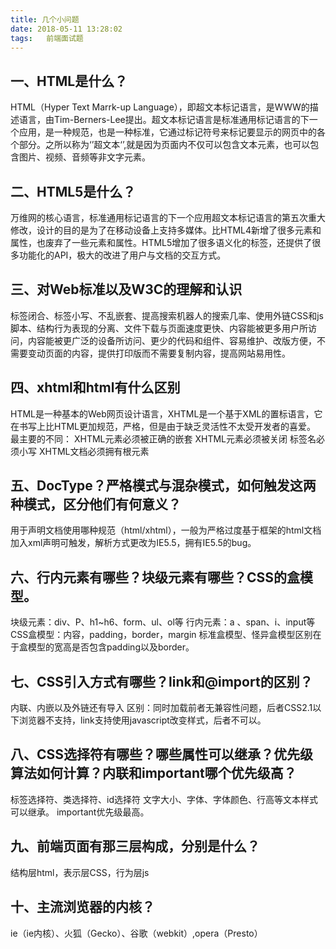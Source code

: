 ```yaml
---
title: 几个小问题
date: 2018-05-11 13:28:02
tags:   前端面试题
---
```

## 一、HTML是什么？
HTML（Hyper Text Marrk-up Language），即超文本标记语言，是WWW的描述语言，由Tim-Berners-Lee提出。超文本标记语言是标准通用标记语言的下一个应用，是一种规范，也是一种标准，它通过标记符号来标记要显示的网页中的各个部分。之所以称为‘’超文本‘’,就是因为页面内不仅可以包含文本元素，也可以包含图片、视频、音频等非文字元素。

## 二、HTML5是什么？
万维网的核心语言，标准通用标记语言的下一个应用超文本标记语言的第五次重大修改，设计的目的是为了在移动设备上支持多媒体。比HTML4新增了很多元素和属性，也废弃了一些元素和属性。HTML5增加了很多语义化的标签，还提供了很多功能化的API，极大的改进了用户与文档的交互方式。

## 三、对Web标准以及W3C的理解和认识
标签闭合、标签小写、不乱嵌套、提高搜索机器人的搜索几率、使用外链CSS和js脚本、结构行为表现的分离、文件下载与页面速度更快、内容能被更多用户所访问，内容能被更广泛的设备所访问、更少的代码和组件、容易维护、改版方便，不需要变动页面的内容，提供打印版而不需要复制内容，提高网站易用性。

## 四、xhtml和html有什么区别
HTML是一种基本的Web网页设计语言，XHTML是一个基于XML的置标语言，它在书写上比HTML更加规范，严格，但是由于缺乏灵活性不太受开发者的喜爱。
最主要的不同：
    XHTML元素必须被正确的嵌套
    XHTML元素必须被关闭
    标签名必须小写
    XHTML文档必须拥有根元素

## 五、DocType？严格模式与混杂模式，如何触发这两种模式，区分他们有何意义？
用于声明文档使用哪种规范（html/xhtml），一般为严格过度基于框架的html文档加入xml声明可触发，解析方式更改为IE5.5，拥有IE5.5的bug。

## 六、行内元素有哪些？块级元素有哪些？CSS的盒模型。
块级元素：div、P、h1~h6、form、ul、ol等
行内元素：a 、span、i、input等
CSS盒模型：内容，padding，border，margin
标准盒模型、怪异盒模型区别在于盒模型的宽高是否包含padding以及border。

## 七、CSS引入方式有哪些？link和@import的区别？
内联、内嵌以及外链还有导入
区别：同时加载前者无兼容性问题，后者CSS2.1以下浏览器不支持，link支持使用javascript改变样式，后者不可以。

## 八、CSS选择符有哪些？哪些属性可以继承？优先级算法如何计算？内联和important哪个优先级高？
标签选择符、类选择符、id选择符
文字大小、字体、字体颜色、行高等文本样式可以继承。
important优先级最高。

## 九、前端页面有那三层构成，分别是什么？
结构层html，表示层CSS，行为层js

## 十、主流浏览器的内核？
ie（ie内核）、火狐（Gecko）、谷歌（webkit）,opera（Presto）